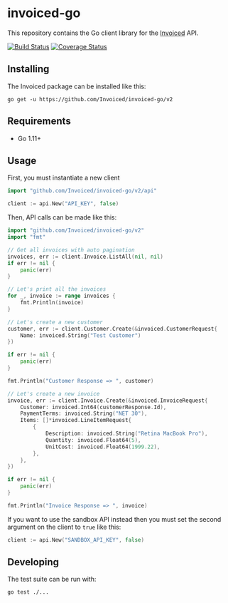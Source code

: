 invoiced-go
========

This repository contains the Go client library for the [Invoiced](https://invoiced.com) API.

[![Build Status](https://travis-ci.com/Invoiced/invoiced-go.svg?branch=master)](https://travis-ci.com/Invoiced/invoiced-go)
[![Coverage Status](https://coveralls.io/repos/github/Invoiced/invoiced-go/badge.svg?branch=master)](https://coveralls.io/github/Invoiced/invoiced-go?branch=master)

## Installing

The Invoiced package can be installed like this:

```
go get -u https://github.com/Invoiced/invoiced-go/v2
```

## Requirements

- Go 1.11+

## Usage

First, you must instantiate a new client

```go
import "github.com/Invoiced/invoiced-go/v2/api"

client := api.New("API_KEY", false)
```

Then, API calls can be made like this:

```go
import "github.com/Invoiced/invoiced-go/v2"
import "fmt"

// Get all invoices with auto pagination
invoices, err := client.Invoice.ListAll(nil, nil)
if err != nil {
    panic(err)
}

// Let's print all the invoices
for _, invoice := range invoices {
    fmt.Println(invoice)
}

// Let's create a new customer
customer, err := client.Customer.Create(&invoiced.CustomerRequest{
	Name: invoiced.String("Test Customer")
})

if err != nil {
    panic(err)
}

fmt.Println("Customer Response => ", customer)

// Let's create a new invoice
invoice, err := client.Invoice.Create(&invoiced.InvoiceRequest{
    Customer: invoiced.Int64(customerResponse.Id),
    PaymentTerms: invoiced.String("NET 30"),
    Items: []*invoiced.LineItemRequest{
        {
            Description: invoiced.String("Retina MacBook Pro"),
            Quantity: invoiced.Float64(5),
            UnitCost: invoiced.Float64(1999.22),
        },
    },
})

if err != nil {
    panic(err)
}

fmt.Println("Invoice Response => ", invoice)
```

If you want to use the sandbox API instead then you must set the second argument on the client to `true` like this:

```go
client := api.New("SANDBOX_API_KEY", false)
```

## Developing

The test suite can be run with:

```
go test ./...
```

